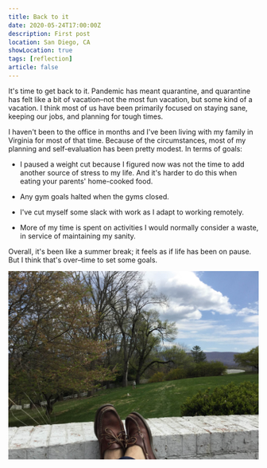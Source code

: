 ```yaml
---
title: Back to it
date: 2020-05-24T17:00:00Z
description: First post
location: San Diego, CA
showLocation: true
tags: [reflection]
article: false
---
```


It's time to get back to it. Pandemic has meant quarantine, and quarantine has felt like a bit of vacation–not the most fun vacation, but some kind of a vacation. I think most of us have been primarily focused on staying sane, keeping our jobs, and planning for tough times. 

I haven't been to the office in months and I've been living with my family in Virginia for most of that time. Because of the circumstances, most of my planning and self-evaluation has been pretty modest. In terms of goals:

- I paused a weight cut because I figured now was not the time to add another source of stress to my life. And it's harder to do this when eating your parents' home-cooked food.

- Any gym goals halted when the gyms closed.

- I've cut myself some slack with work as I adapt to working remotely.

- More of my time is spent on activities I would normally consider a waste, in service of maintaining my sanity.

Overall, it's been like a summer break; it feels as if life has been on pause. But I think that's over–time to set some goals.

![Summertime](virginia.jpg)